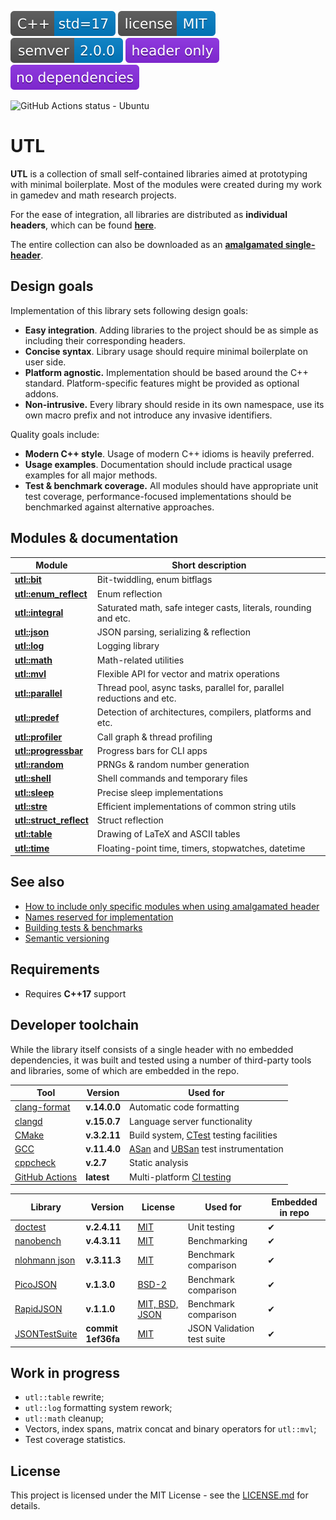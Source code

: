 [<img src ="docs/images/icon_cpp_std_17.svg">](https://en.wikipedia.org/wiki/C%2B%2B#Standardization)
[<img src ="docs/images/icon_license_mit.svg">](./LICENSE.md)
[<img src ="docs/images/icon_semver.svg">](./docs/guide_versioning.md)
[<img src ="docs/images/icon_header_only.svg">](https://en.wikipedia.org/wiki/Header-only)
[<img src ="docs/images/icon_no_dependencies.svg">](https://github.com/DmitriBogdanov/UTL/tree/master/single_include)

![GitHub Actions status - Ubuntu](https://img.shields.io/github/actions/workflow/status/DmitriBogdanov/UTL/ubuntu.yml?logo=github&label=Ubuntu)

# UTL

**UTL** is a collection of small self-contained libraries aimed at prototyping with minimal boilerplate. Most of the modules were created during my work in gamedev and math research projects.

For the ease of integration, all libraries are distributed as **individual headers**, which can be found [**here**](https://github.com/DmitriBogdanov/UTL/blob/master/include/UTL).

The entire collection can also be downloaded as an [**amalgamated single-header**](./single_include/UTL.hpp).

## Design goals

Implementation of this library sets following design goals:

* **Easy integration**. Adding libraries to the project should be as simple as including their corresponding headers.
* **Concise syntax**. Library usage should require minimal boilerplate on user side.
* **Platform agnostic.** Implementation should be based around the C++ standard. Platform-specific features might be provided as optional addons.
* **Non-intrusive.** Every library should reside in its own namespace, use its own macro prefix and not introduce any invasive identifiers.

Quality goals include:

* **Modern C++ style**. Usage of modern C++ idioms is heavily preferred.
* **Usage examples**. Documentation should include  practical usage examples for all major methods.
* **Test & benchmark coverage.** All modules should have appropriate unit test coverage, performance-focused implementations should be benchmarked against alternative approaches.

## Modules & documentation

| Module                                                     | Short description                                            |
| ---------------------------------------------------------- | ------------------------------------------------------------ |
| [**utl::bit**](./docs/module_bit.md)                       | Bit-twiddling, enum bitflags                                 |
| [**utl::enum_reflect**](./docs/module_enum_reflect.md)     | Enum reflection                                              |
| [**utl::integral**](./docs/module_integral.md)             | Saturated math, safe integer casts, literals, rounding and etc. |
| [**utl::json**](./docs/module_json.md)                     | JSON parsing, serializing & reflection                       |
| [**utl::log**](./docs/module_log.md)                       | Logging library                                              |
| [**utl::math**](./docs/module_math.md)                     | Math-related utilities                                       |
| [**utl::mvl**](./docs/module_mvl.md)                       | Flexible API for vector and matrix operations                |
| [**utl::parallel**](./docs/module_parallel.md)             | Thread pool, async tasks, parallel for, parallel reductions and etc. |
| [**utl::predef**](./docs/module_predef.md)                 | Detection of architectures, compilers, platforms and etc.    |
| [**utl::profiler**](./docs/module_profiler.md)             | Call graph & thread profiling                                |
| [**utl::progressbar**](./docs/module_progressbar.md)       | Progress bars for CLI apps                                   |
| [**utl::random**](./docs/module_random.md)                 | PRNGs & random number generation                             |
| [**utl::shell**](./docs/module_shell.md)                   | Shell commands and temporary files                           |
| [**utl::sleep**](./docs/module_sleep.md)                   | Precise sleep implementations                                |
| [**utl::stre**](./docs/module_stre.md)                     | Efficient implementations of common string utils             |
| [**utl::struct_reflect**](./docs/module_struct_reflect.md) | Struct reflection                                            |
| [**utl::table**](./docs/module_table.md)                   | Drawing of LaTeX and ASCII tables                            |
| [**utl::time**](./docs/module_time.md)                     | Floating-point time, timers, stopwatches, datetime           |

## See also

* [How to include only specific modules when using amalgamated header](./docs/guide_selecting_modules.md)
* [Names reserved for implementation](./docs/guide_reserved_names.md)
* [Building tests & benchmarks](./docs/guide_building_project.md)
* [Semantic versioning](./docs/guide_versioning.md)

## Requirements

* Requires **C++17** support

## Developer toolchain

While the library itself consists of a single header with no embedded dependencies, it was built and tested using a number of third-party tools and libraries, some of which are embedded in the repo.

| Tool                                                         | Version      | Used for                                                     |
| ------------------------------------------------------------ | ------------ | ------------------------------------------------------------ |
| [clang-format](https://clang.llvm.org/docs/ClangFormat.html) | **v.14.0.0** | Automatic code formatting                                    |
| [clangd](https://clangd.llvm.org)                            | **v.15.0.7** | Language server functionality                                |
| [CMake](https://cmake.org)                                   | **v.3.2.11** | Build system, [CTest](https://cmake.org/cmake/help/latest/manual/ctest.1.html) testing facilities |
| [GCC](https://gcc.gnu.org/onlinedocs/gcc/Instrumentation-Options.html) | **v.11.4.0** | [ASan](https://github.com/google/sanitizers/wiki/AddressSanitizer) and [UBSan](https://clang.llvm.org/docs/UndefinedBehaviorSanitizer.html) test instrumentation |
| [cppcheck](https://github.com/danmar/cppcheck)               | **v.2.7**    | Static analysis                                              |
| [GitHub Actions](https://docs.github.com/en/actions/about-github-actions/understanding-github-actions) | **latest**   | Multi-platform [CI testing](https://docs.github.com/en/actions/about-github-actions/about-continuous-integration-with-github-actions) |

| Library                                                | Version            | License                                                                        | Used for                   | Embedded in repo |
| ------------------------------------------------------ | ------------------ | ------------------------------------------------------------------------------ | -------------------------- | ---------------- |
| [doctest](https://github.com/doctest/doctest)          | **v.2.4.11**       | [MIT](https://github.com/doctest/doctest/blob/master/LICENSE.txt)              | Unit testing               | ✔                |
| [nanobench](https://github.com/martinus/nanobench)     | **v.4.3.11**       | [MIT](https://github.com/martinus/nanobench/blob/master/LICENSE)               | Benchmarking               | ✔                |
| [nlohmann json](https://github.com/nlohmann/json)      | **v.3.11.3**       | [MIT](https://github.com/nlohmann/json/blob/develop/LICENSE.MIT)               | Benchmark comparison       | ✔                |
| [PicoJSON](https://github.com/kazuho/picojson)         | **v.1.3.0**        | [BSD-2](https://github.com/kazuho/picojson/blob/master/LICENSE)                | Benchmark comparison       | ✔                |
| [RapidJSON](https://github.com/Tencent/rapidjson)      | **v.1.1.0**        | [MIT, BSD, JSON](https://github.com/Tencent/rapidjson/blob/master/license.txt) | Benchmark comparison       | ✔                |
| [JSONTestSuite](https://github.com/nst/JSONTestSuite/) | **commit 1ef36fa** | [MIT](https://github.com/nst/JSONTestSuite/blob/master/LICENSE)                | JSON Validation test suite | ✔                |

## Work in progress

* `utl::table` rewrite;
* `utl::log` formatting system rework;
* `utl::math` cleanup;
* Vectors, index spans, matrix concat and binary operators for `utl::mvl`;
* Test coverage statistics.

## License

This project is licensed under the MIT License - see the [LICENSE.md](./LICENSE.md) for details.
